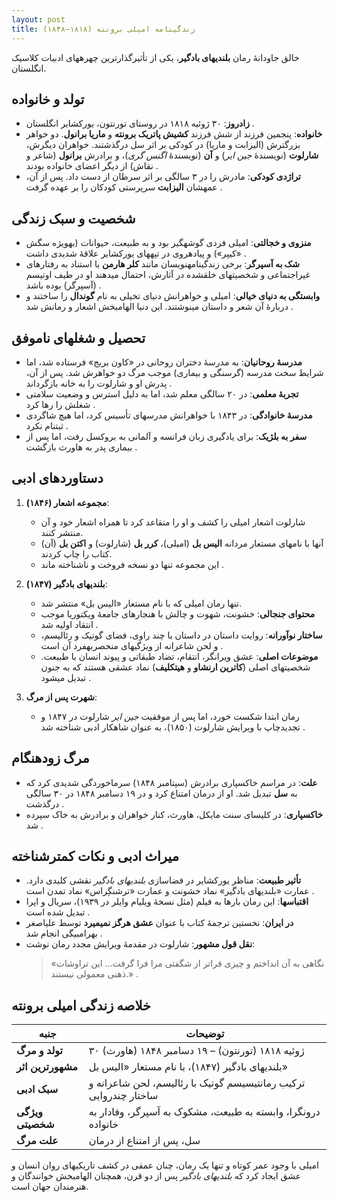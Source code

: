 ```yaml
---
layout: post
title: زندگینامه امیلی برونته (۱۸۱۸–۱۸۴۸)
---
```


خالق جاودانهٔ رمان **بلندیهای بادگیر**، یکی از تأثیرگذارترین چهرههای ادبیات کلاسیک انگلستان.

## **تولد و خانواده**  
- **زادروز**: ۳۰ ژوئیه ۱۸۱۸ در روستای تورنتون، یورکشایر انگلستان .  
- **خانواده**: پنجمین فرزند از شش فرزند **کشیش پاتریک برونته** و **ماریا برانول**. دو خواهر بزرگترش (الیزابت و ماریا) در کودکی بر اثر سل درگذشتند. خواهران دیگرش، **شارلوت** (نویسندهٔ *جین ایر*) و **آن** (نویسندهٔ *اگنس گری*)، و برادرش **برانول** (شاعر و نقاش) از دیگر اعضای خانواده بودند .  
- **تراژدی کودکی**: مادرش را در ۳ سالگی بر اثر سرطان از دست داد. پس از آن، عمهشان **الیزابت** سرپرستی کودکان را بر عهده گرفت .

## **شخصیت و سبک زندگی**  
- **منزوی و خجالتی**: امیلی فردی گوشهگیر بود و به طبیعت، حیوانات (بهویژه سگش «کیپر») و پیادهروی در تپههای یورکشایر علاقهٔ شدیدی داشت .  
- **شک به آسپرگر**: برخی زندگینامهنویسان مانند **کلر هارمن** با استناد به رفتارهای غیراجتماعی و شخصیتهای خلقشده در آثارش، احتمال میدهند او در طیف اوتیسم (آسپرگر) بوده باشد .  
- **وابستگی به دنیای خیالی**: امیلی و خواهرانش دنیای تخیلی به نام **گوندال** را ساختند و دربارهٔ آن شعر و داستان مینوشتند. این دنیا الهامبخش اشعار و رمانش شد .

## **تحصیل و شغلهای ناموفق**  
- **مدرسهٔ روحانیان**: به مدرسهٔ دختران روحانی در «کاون بریج» فرستاده شد، اما شرایط سخت مدرسه (گرسنگی و بیماری) موجب مرگ دو خواهرش شد. پس از آن، پدرش او و شارلوت را به خانه بازگرداند .  
- **تجربهٔ معلمی**: در ۲۰ سالگی معلم شد، اما به دلیل استرس و وضعیت سلامتی شغلش را رها کرد .  
- **مدرسهٔ خانوادگی**: در ۱۸۴۳ با خواهرانش مدرسهای تأسیس کرد، اما هیچ شاگردی ثبتنام نکرد .  
- **سفر به بلژیک**: برای یادگیری زبان فرانسه و آلمانی به بروکسل رفت، اما پس از بیماری پدر به هاورث بازگشت .

## **دستاوردهای ادبی**  
1. **مجموعه اشعار (۱۸۴۶)**:  
   - شارلوت اشعار امیلی را کشف و او را متقاعد کرد تا همراه اشعار خود و آن منتشر کنند.  
   - آنها با نامهای مستعار مردانه **الیس بل** (امیلی)، **کرر بل** (شارلوت) و **اکتن بل** (آن) کتاب را چاپ کردند.  
   - این مجموعه تنها دو نسخه فروخت و ناشناخته ماند .  

2. **بلندیهای بادگیر (۱۸۴۷)**:  
   - تنها رمان امیلی که با نام مستعار «الیس بل» منتشر شد.  
   - **محتوای جنجالی**: خشونت، شهوت و چالش با هنجارهای جامعهٔ ویکتوریا موجب انتقاد اولیه شد .  
   - **ساختار نوآورانه**: روایت داستان در داستان با چند راوی، فضای گوتیک و رئالیسم، و لحن شاعرانه از ویژگیهای منحصربهفرد آن است .  
   - **موضوعات اصلی**: عشق ویرانگر، انتقام، تضاد طبقاتی و پیوند انسان با طبیعت. شخصیتهای اصلی (**کاترین ارنشاو** و **هیتکلیف**) نماد عشقی هستند که به جنون تبدیل میشود .  

3. **شهرت پس از مرگ**:  
   - رمان ابتدا شکست خورد، اما پس از موفقیت *جین ایر* شارلوت در ۱۸۴۷ و تجدیدچاپ با ویرایش شارلوت (۱۸۵۰)، به عنوان شاهکار ادبی شناخته شد .

## **مرگ زودهنگام**  
- **علت**: در مراسم خاکسپاری برادرش (سپتامبر ۱۸۴۸) سرماخوردگی شدیدی کرد که به **سل** تبدیل شد. او از درمان امتناع کرد و در ۱۹ دسامبر ۱۸۴۸ در ۳۰ سالگی درگذشت .  
- **خاکسپاری**: در کلیسای سنت مایکل، هاورث، کنار خواهران و برادرش به خاک سپرده شد .

## **میراث ادبی و نکات کمترشناخته**  
- **تأثیر طبیعت**: مناظر یورکشایر در فضاسازی *بلندیهای بادگیر* نقشی کلیدی دارد. عمارت «بلندیهای بادگیر» نماد خشونت و عمارت «ترشنگِراس» نماد تمدن است .  
- **اقتباسها**: این رمان بارها به فیلم (مثل نسخهٔ ویلیام وایلر در ۱۹۳۹)، سریال و اپرا تبدیل شده است .  
- **در ایران**: نخستین ترجمهٔ کتاب با عنوان **عشق هرگز نمیمیرد** توسط علیاصغر بهرامبیگی انجام شد .  
- **نقل قول مشهور**: شارلوت در مقدمهٔ ویرایش مجدد رمان نوشت:  
  > «نگاهی به آن انداختم و چیزی فراتر از شگفتی مرا فرا گرفت... این تراوشات ذهنی معمولی نیستند.» .

## خلاصه زندگی امیلی برونته  

| **جنبه**         | **توضیحات**                                                                 |
|------------------|-----------------------------------------------------------------------------|
| **تولد و مرگ**   | ۳۰ ژوئیه ۱۸۱۸ (تورنتون) – ۱۹ دسامبر ۱۸۴۸ (هاورث)                            |
| **مشهورترین اثر**| بلندیهای بادگیر (۱۸۴۷)، با نام مستعار «الیس بل»                              |
| **سبک ادبی**     | ترکیب رمانتیسیسم گوتیک با رئالیسم، لحن شاعرانه و ساختار چندروایی           |
| **ویژگی شخصیتی** | درونگرا، وابسته به طبیعت، مشکوک به آسپرگر، وفادار به خانواده               |
| **علت مرگ**      | سل، پس از امتناع از درمان                                                   |

امیلی با وجود عمر کوتاه و تنها یک رمان، چنان عمقی در کشف تاریکیهای روان انسان و عشق ایجاد کرد که *بلندیهای بادگیر* پس از دو قرن، همچنان الهامبخش خوانندگان و هنرمندان جهان است.

